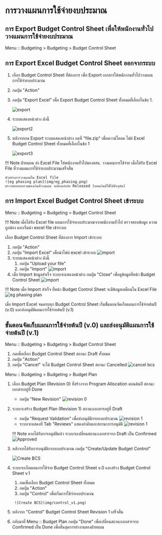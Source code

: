 # การวางแผนการใช้จ่ายงบประมาณ

## การ Export Budget Control Sheet เพื่อให้พนักงานทั่วไปวางแผนการใช้จ่ายงบประมาณ

Menu :: Budgeting > Budgeting > Budget Control Sheet

## การ Export Excel Budget Control Sheet ออกจากระบบ

1. เลือก Budget Control Sheet ที่ต้องการ เพื่อ Export เอกสารให้พนักงานทั่วไปวางแผนการใช้จ่ายงบประมาณ
2. กดปุ่ม "Action"
3. กดปุ่ม "Export Excel" เพื่อ Export Budget Control Sheet ทั้งหมดที่เลือกในข้อ 1.

    ![export](img/export_bcs.png)

4. ระบบแสดงหน้าต่าง ดังนี้

    ![export2](img/export2.png)

5. หลังจากกด Export ระบบแสดงหน้าต่าง กดที่ "file.zip" เพื่อดาวน์โหลด ไฟล์ Excel Budget Control Sheet ทั้งหมดที่เลือกในข้อ 1

    ![export3](img/export3.png)

!!! Note 
    ฝ่ายแผน ส่ง Excel File ให้พนักงานทั่วไปของสสน. วางแผนการใช้จ่าย เมื่อได้รับ Excel File ที่วางแผนการใช้จ่ายงบประมาณเสร็จสิ้น
    
    ตัวอย่างการวางแผนใน Excel file
    ![eg phasing plan](img/eg_phasing.png)
    ตรวจสอบยอดรวมของเงินที่วางแผน จะต้องเท่ากับ Released (ยอดเงินที่ใช้ได้ปัจจุบัน)


## การ Import Excel Budget Control Sheet เข้าระบบ

Menu :: Budgeting > Budgeting > Budget Control Sheet

!!! Note
    เมื่อได้รับ Excel file แผนการใช้จ่ายงบประมาณจากพนักงานทั่วไป ตรวจสอบข้อมูล ความถูกต้อง และเริ่มนำ excel file เข้าระบบ

เลือก Budget Control Sheet ที่ต้องการ Import เข้าระบบ

1. กดปุ่ม "Action"
2. กดปุ่ม "Import Excel" เพื่อนำไฟล์ excel เข้าระบบ
    ![import](img/import.png)
3. ระบบแสดงหน้าต่าง ดังนี้
      1. กดปุ่ม "Upload your file"
      2. กดปุ่ม "Import"
    ![import](img/import2.png)
4. เมื่อ Import ข้อมูลสำเร็จ ระบบจะแสดงหน้าต่าง กดปุ่ม "Close" เพื่อดูข้อมูลที่หน้า Budget Control Sheet
    ![import](img/import3.png)

!!! Note 
    เมื่อ Import สำเร็จ ที่หน้า Budget Control Sheet จะมีข้อมูลเหมือนใน Excel File
    ![eg phasing plan](img/done_import.png)


เมื่อ Import Excel จนครบทุก Budget Control Sheet เริ่มขั้นตอนจัดเก็บแผนการใช้จ่ายต้นปี (v.0) และส่งอนุมัติแผนการใช้จ่ายต้นปี (v.1)

## ขั้นตอนจัดเก็บแผนการใช้จ่ายต้นปี (v.0) และส่งอนุมัติแผนการใช้จ่ายต้นปี (v.1)

Menu :: Budgeting > Budgeting > Budget Control Sheet

1. กดเพื่อเลือก Budget Control Sheet สถานะ Draft ทั้งหมด
2. กดปุ่ม "Action"
3. กดปุ่ม "Cancel" จะได้ Budget Control Sheet สถานะ Cancelled
    ![cancel bcs](img/cancel.png)
        
Menu :: Budgeting > Budgeting > Budget Plan

1. เลือก Budget Plan (Revision 0) ที่สร้างจาก Program Allocation ตอนต้นปี สถานะเอกสารอยู่ที่ Done
      - กดปุ่ม "New Revision" 
        ![revision 0](img/revision0.png)
2. ระบบจะสร้าง Budget Plan (Revision 1) สถานะเอกสารอยู่ที่ Draft

      - กดปุ่ม "Request Validation" เพื่อส่งอนุมัติกรอบงบประมาณ
        ![revision 1](img/revision1.png)
      - ระบบจะแสดงที่ Tab "Reviews" แสดงลำดับและสถานะการอนุมัติ
        ![revision 1](img/approved_revision1.png)

    !!! Note 
        หากได้รับการอนุมัติแล้ว ระบบจะเปลี่ยนสถานะเอกสารจาก Draft เป็น Confirmed
        ![Approved](img/approved.png)

3. หลังจากได้รับการอนุมัติกรอบงบประมาณ กดปุ่ม "Create/Update Budget Control"

    ![Create BCS](img/create_bcs_v1.png)

4. ระบบจะเก็บแผนการใช้จ่าย Budget Control Sheet v.0 และสร้าง Budget Control Sheet v.1
      1. กดเพื่อเลือก Budget Control Sheet ทั้งหมด
      2. กดปุ่ม "Action"
      3. กดปุ่ม "Control" เพื่อเริ่มการใช้จ่ายงบประมาณ

        ![Create BCS](img/control_v1.png)

5. หลังจาก "Control" Budget Control Sheet Revision 1 เสร็จสิ้น 
6. กลับมาที่ Menu :: Budget Plan กดปุ่ม "Done" เพื่อเปลี่ยนสถานะเอกสารจาก Confirmed เป็น Done เพื่อสิ้นสุดการทำงานของฝ่ายแผน
